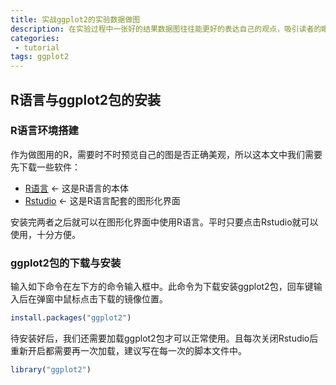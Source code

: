 ```yaml
---
title: 实战ggplot2的实验数据做图
description: 在实验过程中一张好的结果数据图往往能更好的表达自己的观点，吸引读者的眼球，同时给与别人高端的感觉。本文将从计算生物模拟实验的结果出发做图，浅析R语言的ggplot2包如何制作一张美观的实验图片。
categories:
 - tutorial
tags: ggplot2
---
```


## R语言与ggplot2包的安装
### R语言环境搭建
作为做图用的R，需要时不时预览自己的图是否正确美观，所以这本文中我们需要先下载一些软件：
 - [R语言](https://mirrors.ustc.edu.cn/CRAN/) <- 这是R语言的本体
 - [Rstudio](https://www.rstudio.com/products/rstudio/download/) <- 这是R语言配套的图形化界面

安装完两者之后就可以在图形化界面中使用R语言。平时只要点击Rstudio就可以使用，十分方便。
### ggplot2包的下载与安装
输入如下命令在左下方的命令输入框中。此命令为下载安装ggplot2包，回车键输入后在弹窗中鼠标点击下载的镜像位置。
```R
install.packages("ggplot2")
```
待安装好后，我们还需要加载ggplot2包才可以正常使用。且每次关闭Rstudio后重新开启都需要再一次加载，建议写在每一次的脚本文件中。
```R
library("ggplot2")
```
